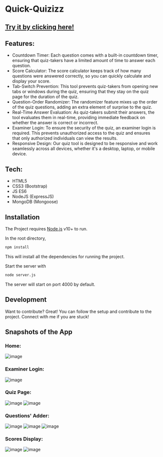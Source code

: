 # Quick-Quizizz

## [Try it by clicking here!](https://lazy-erin-seahorse-tux.cyclic.app/)

## Features:

- Countdown Timer: Each question comes with a built-in countdown timer, ensuring that quiz-takers have a limited amount of time to answer each question.
- Score Calculator: The score calculator keeps track of how many questions were answered correctly, so you can quickly calculate and display your score.
- Tab-Switch Prevention: This tool prevents quiz-takers from opening new tabs or windows during the quiz, ensuring that they stay on the quiz page for the duration of the quiz.
- Question-Order Randomizer: The randomizer feature mixes up the order of the quiz questions, adding an extra element of surprise to the quiz.
- Real-Time Answer Evaluation: As quiz-takers submit their answers, the tool evaluates them in real-time, providing immediate feedback on whether the answer is correct or incorrect.
- Examiner Login: To ensure the security of the quiz, an examiner login is required. This prevents unauthorized access to the quiz and ensures that only authorized individuals can view the results.
- Responsive Design: Our quiz tool is designed to be responsive and work seamlessly across all devices, whether it's a desktop, laptop, or mobile device.

## Tech:
- HTML5
- CSS3 (Bootstrap)
- JS ES6 
- NodeJS (ExpressJS)
- MongoDB (Mongoose)

## Installation

The Project requires [Node.js](https://nodejs.org/) v10+ to run.

In the root directory,
```sh
npm install
```
This will install all the dependencies for running the project.

Start the server with
```sh
node server.js
```
The server will start on port 4000 by default.

## Development

Want to contribute? Great!
You can follow the setup and contribute to the project. Connect with me if you are stuck!

## Snapshots of the App
### Home:
![image](https://user-images.githubusercontent.com/89148170/209695120-74138ace-9361-4167-81ca-f3e199828251.png)

### Examiner Login:
![image](https://user-images.githubusercontent.com/89148170/209695176-5b77e308-3a0c-4daa-9227-fedf3b419ea9.png)

### Quiz Page:
![image](https://user-images.githubusercontent.com/89148170/209695337-55433593-42c2-4422-9e9d-61af0c91ea46.png)
![image](https://user-images.githubusercontent.com/89148170/209695525-780e86ef-7198-4d8c-b154-2d09178e87fb.png)

### Questions' Adder:
![image](https://user-images.githubusercontent.com/89148170/209695650-a1b5b5a1-0bee-42a2-9ce0-b9d2bc6afc49.png)
![image](https://user-images.githubusercontent.com/89148170/209695722-e2b46ff7-41fc-44b6-977c-5fc1c0dfbce2.png)
![image](https://user-images.githubusercontent.com/89148170/209695879-3c6e22f9-cd47-483f-b715-cec79dbc37cf.png)

### Scores Display:
![image](https://user-images.githubusercontent.com/89148170/209696006-94f613a5-9818-4bce-a599-1a0515e4f888.png)
![image](https://user-images.githubusercontent.com/89148170/209695800-729058be-2ed0-4859-8b62-b03e2e76a786.png)






